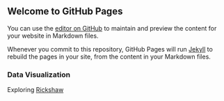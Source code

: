 ## Welcome to GitHub Pages

You can use the [editor on GitHub](https://github.com/Snow-Sense/snow-sense.github.io/edit/master/index.md) to maintain and preview the content for your website in Markdown files.

Whenever you commit to this repository, GitHub Pages will run [Jekyll](https://jekyllrb.com/) to rebuild the pages in your site, from the content in your Markdown files.

### Data Visualization

Exploring [Rickshaw](rickshaw/index.html)
